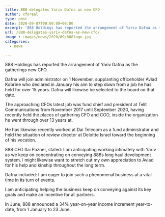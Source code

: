 ```yaml
---
title: 888 delegates Yariv Dafna as new CFO
author: xforeal 
type: post
date: 2020-09-07T00:00:00+00:00
excerpt: '888 Holdings has reported the arrangement of Yariv Dafna as the gatherings new CFO '
url: /888-delegates-yariv-dafna-as-new-cfo/
image : images/news/2020/09/888logo.jpg
categories:
  - news

---
```

888 Holdings has reported the arrangement of Yariv Dafna as the gatherings new CFO. 

Dafna will join administrator on 1 November, supplanting officeholder Aviad Kobrine who declared in January his aim to step down from a job he has held for over 15 years. Dafna will likewise be selected to the board on that date. 

The approaching CFOs latest job was fund chief and president at Telit Communications from November 2017 until September 2020, having recently held the places of gathering CFO and COO, inside the organization he went through over 13 years at. 

He has likewise recently worked at Dai Telecom as a fund administrator and held the situation of review director at Deloitte Israel toward the beginning of his vocation. 

888 CEO Itai Pazner, stated: I am anticipating working intimately with Yariv as we keep on concentrating on conveying 888s long haul development system. I might likewise want to stretch out my own appreciation to Aviad for his help and kinship throughout the long term. 

Dafna included: I am eager to join such a phenomenal business at a vital time in its turn of events. 

I am anticipating helping the business keep on conveying against its key goals and make an incentive for all partners. 

In June, 888 announced a 34&percnt; year-on-year income increment year-to-date, from 1 January to 23 June.